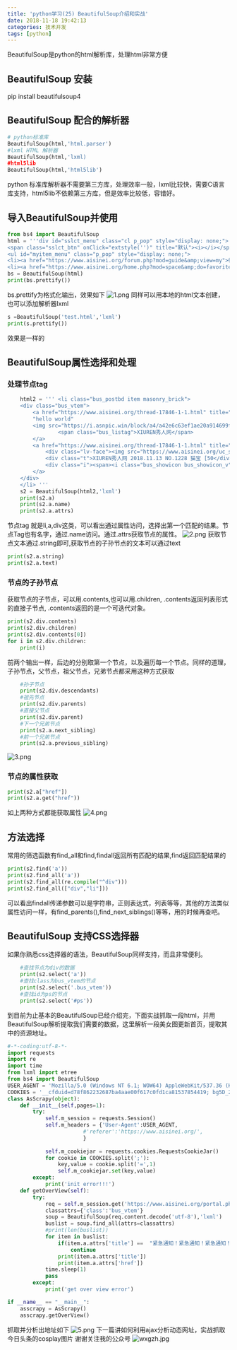 ```yaml
---
title: 'python学习(25) BeautifulSoup介绍和实战'
date: 2018-11-18 19:42:13
categories: 技术开发
tags: [python]
---
```

BeautifulSoup是python的html解析库，处理html非常方便
## BeautifulSoup 安装
pip install beautifulsoup4
## BeautifulSoup 配合的解析器
``` python
# python标准库
BeautifulSoup(html,'html.parser')
#lxml HTML 解析器
BeautifulSoup(html,'lxml)
#html5lib
BeautifulSoup(html,'html5lib')
```
python 标准库解析器不需要第三方库，处理效率一般，lxml比较快，需要C语言库支持，html5lib不依赖第三方库，但是效率比较低，容错好。
<!--more-->
## 导入BeautifulSoup并使用
``` python
from bs4 import BeautifulSoup
html = '''div id="sslct_menu" class="cl p_pop" style="display: none;">
<span class="sslct_btn" onClick="extstyle('')" title="默认"><i></i></span></div>
<ul id="myitem_menu" class="p_pop" style="display: none;">
<li><a href="https://www.aisinei.org/forum.php?mod=guide&amp;view=my">帖子</a></li>
<li><a href="https://www.aisinei.org/home.php?mod=space&amp;do=favorite&amp;view=me">收藏</a></li>'''
bs = BeautifulSoup(html)
print(bs.prettify())
```
bs.prettify为格式化输出，效果如下
![1.png](1.png)
同样可以用本地的html文本创建，也可以添加解析器lxml
``` python
s =BeautifulSoup('test.html','lxml')
print(s.prettify())
```
效果是一样的
## BeautifulSoup属性选择和处理
### 处理节点tag

``` python
    html2 = ''' <li class="bus_postbd item masonry_brick">
	<div class="bus_vtem">
		<a href="https://www.aisinei.org/thread-17846-1-1.html" title="XIUREN秀人网 2018.11.13 NO.1228 猫宝 [50+1P]" class="preview"  target="_blank">
		"hello world"
        <img src="https://i.asnpic.win/block/a4/a42e6c63ef1ae20a914699f183d5204b.jpg" width="250" height="375" alt="XIUREN秀人网 2018.11.13 NO.1228 猫宝 [50+1P]"/>
                <span class="bus_listag">XIUREN秀人网</span>
		</a>
		<a href="https://www.aisinei.org/thread-17846-1-1.html" title="XIUREN秀人网 2018.11.13 NO.1228 猫宝 [50+1P]"  target="_blank">
			<div class="lv-face"><img src="https://www.aisinei.org/uc_server/avatar.php?uid=2&size=small" alt="发布组小乐"/></div>
			<div class="t">XIUREN秀人网 2018.11.13 NO.1228 猫宝 [50</div>
			<div class="i"><span><i class="bus_showicon bus_showicon_v"></i>6402</span><span><i class="bus_showicon bus_showicon_r"></i>1</span></div>
		</a>
	</div>
	</li> '''
    s2 = BeautifulSoup(html2,'lxml')
    print(s2.a)
    print(s2.a.name)
    print(s2.a.attrs)
```
节点tag 就是li,a,div这类，可以看出通过属性访问，选择出第一个匹配的结果。节点Tag也有名字，通过.name访问。通过.attrs获取节点的属性。
![2.png](2.png)
获取节点文本通过.string即可,获取节点的子孙节点的文本可以通过text
``` python
print(s2.a.string)
print(s2.a.text)
```
### 节点的子孙节点
获取节点的子节点，可以用.contents,也可以用.children, .contents返回列表形式的直接子节点, .contents返回的是一个可迭代对象。
``` python
print(s2.div.contents)
print(s2.div.children)
print(s2.div.contents[0])
for i in s2.div.children:
    print(i)
```
前两个输出一样，后边的分别取第一个节点，以及遍历每一个节点。同样的道理，子孙节点，父节点，祖父节点，兄弟节点都采用这种方式获取
``` python
    #孙子节点
    print(s2.div.descendants)
    #祖先节点
    print(s2.div.parents)
    #直接父节点
    print(s2.div.parent)
    #下一个兄弟节点
    print(s2.a.next_sibling)
    #前一个兄弟节点
    print(s2.a.previous_sibling)
```
![3.png](3.png)
### 节点的属性获取
``` python
print(s2.a["href"])
print(s2.a.get("href"))
```
如上两种方式都能获取属性
![4.png](4.png)
## 方法选择
常用的筛选函数有find_all和find,findall返回所有匹配的结果,find返回匹配结果的
``` python
print(s2.find('a'))
print(s2.find_all('a'))
print(s2.find_all(re.compile("^div")))
print(s2.find_all(["div","li"]))
```
可以看出findall传递参数可以是字符串，正则表达式，列表等等，其他的方法类似属性访问一样，有find_parents(),find_next_siblings()等等，用的时候再查吧。

## BeautifulSoup 支持CSS选择器
如果你熟悉css选择器的语法，BeautifulSoup同样支持，而且非常便利。
``` python
    #查找节点为div的数据
    print(s2.select('a'))
    #查找class为bus_vtem的节点
    print(s2.select('.bus_vtem'))
    #查找id为ps的节点
    print(s2.select('#ps'))
```
到目前为止基本的BeautifulSoup已经介绍完，下面实战抓取一段html，并用BeautifulSoup解析提取我们需要的数据，这里解析一段美女图更新首页，提取其中的资源地址。
``` python
#-*-coding:utf-8-*-
import requests
import re
import time
from lxml import etree
from bs4 import BeautifulSoup
USER_AGENT = 'Mozilla/5.0 (Windows NT 6.1; WOW64) AppleWebKit/537.36 (KHTML, like Gecko) Chrome/49.0.2623.221 Safari/537.36 SE 2.X MetaSr 1.0'
COOKIES = '__cfduid=d78f862232687ba4aae00f617c0fd1ca81537854419; bg5D_2132_saltkey=jh7xllgK; bg5D_2132_lastvisit=1540536781; bg5D_2132_auth=479fTpQgthFjwwD6V1Xq8ky8wI2dzxJkPeJHEZyv3eqJqdTQOQWE74ttW1HchIUZpgsyN5Y9r1jtby9AwfRN1R89; bg5D_2132_lastcheckfeed=7469%7C1541145866; bg5D_2132_ulastactivity=2bbfoTOtWWimnqaXyLbTv%2Buq4ens5zcXIiEAhobA%2FsWLyvpXVM9d; bg5D_2132_sid=wF3g17; Hm_lvt_b8d70b1e8d60fba1e9c8bd5d6b035f4c=1540540375,1540955353,1541145834,1541562930; Hm_lpvt_b8d70b1e8d60fba1e9c8bd5d6b035f4c=1541562973; bg5D_2132_lastact=1541562986%09home.php%09spacecp'
class AsScrapy(object):
    def __init__(self,pages=1):
        try:
            self.m_session = requests.Session()
            self.m_headers = {'User-Agent':USER_AGENT,
                        #'referer':'https://www.aisinei.org/',
                        }
           
            self.m_cookiejar = requests.cookies.RequestsCookieJar()
            for cookie in COOKIES.split(';'):
                key,value = cookie.split('=',1)
                self.m_cookiejar.set(key,value)
        except:
            print('init error!!!')
    def getOverView(self):
        try:
            req = self.m_session.get('https://www.aisinei.org/portal.php',headers=self.m_headers, cookies=self.m_cookiejar, timeout=5)
            classattrs={'class':'bus_vtem'}
            soup = BeautifulSoup(req.content.decode('utf-8'),'lxml')
            buslist = soup.find_all(attrs=classattrs)
            #print(len(buslist))
            for item in buslist:
                if(item.a.attrs['title'] ==  "紧急通知！紧急通知！紧急通知！"):
                    continue
                print(item.a.attrs['title'])
                print(item.a.attrs['href']) 
            time.sleep(1)
            pass
        except:
            print('get over view error')

if __name__ == "__main__":
    asscrapy = AsScrapy()
    asscrapy.getOverView()
```
抓取并分析出地址如下
![5.png](5.png)
下一篇讲如何利用ajax分析动态网址，实战抓取今日头条的cosplay图片
谢谢关注我的公众号
![wxgzh.jpg](wxgzh.jpg)

